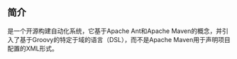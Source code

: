 ## 简介

是一个开源构建自动化系统，它基于Apache Ant和Apache Maven的概念，并引入了基于Groovy的特定于域的语言（DSL），而不是Apache Maven用于声明项目配置的XML形式。



